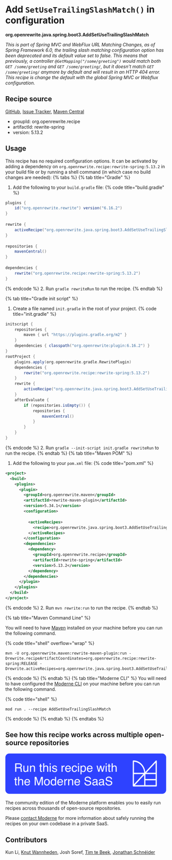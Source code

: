 # Add `SetUseTrailingSlashMatch()` in configuration

**org.openrewrite.java.spring.boot3.AddSetUseTrailingSlashMatch**

_This is part of Spring MVC and WebFlux URL Matching Changes, as of Spring Framework 6.0, the trailing slash matching configuration option has been deprecated and its default value set to false. This means that previously, a controller `@GetMapping("/some/greeting")` would match both `GET /some/greeting` and `GET /some/greeting/`, but it doesn't match `GET /some/greeting/` anymore by default and will result in an HTTP 404 error. This recipe is change the default with the global Spring MVC or Webflux configuration._

## Recipe source

[GitHub](https://github.com/openrewrite/rewrite-spring/blob/main/src/main/java/org/openrewrite/java/spring/boot3/AddSetUseTrailingSlashMatch.java), [Issue Tracker](https://github.com/openrewrite/rewrite-spring/issues), [Maven Central](https://central.sonatype.com/artifact/org.openrewrite.recipe/rewrite-spring/5.13.2/jar)

* groupId: org.openrewrite.recipe
* artifactId: rewrite-spring
* version: 5.13.2


## Usage

This recipe has no required configuration options. It can be activated by adding a dependency on `org.openrewrite.recipe:rewrite-spring:5.13.2` in your build file or by running a shell command (in which case no build changes are needed): 
{% tabs %}
{% tab title="Gradle" %}
1. Add the following to your `build.gradle` file:
{% code title="build.gradle" %}
```groovy
plugins {
    id("org.openrewrite.rewrite") version("6.16.2")
}

rewrite {
    activeRecipe("org.openrewrite.java.spring.boot3.AddSetUseTrailingSlashMatch")
}

repositories {
    mavenCentral()
}

dependencies {
    rewrite("org.openrewrite.recipe:rewrite-spring:5.13.2")
}
```
{% endcode %}
2. Run `gradle rewriteRun` to run the recipe.
{% endtab %}

{% tab title="Gradle init script" %}
1. Create a file named `init.gradle` in the root of your project.
{% code title="init.gradle" %}
```groovy
initscript {
    repositories {
        maven { url "https://plugins.gradle.org/m2" }
    }
    dependencies { classpath("org.openrewrite:plugin:6.16.2") }
}
rootProject {
    plugins.apply(org.openrewrite.gradle.RewritePlugin)
    dependencies {
        rewrite("org.openrewrite.recipe:rewrite-spring:5.13.2")
    }
    rewrite {
        activeRecipe("org.openrewrite.java.spring.boot3.AddSetUseTrailingSlashMatch")
    }
    afterEvaluate {
        if (repositories.isEmpty()) {
            repositories {
                mavenCentral()
            }
        }
    }
}
```
{% endcode %}
2. Run `gradle --init-script init.gradle rewriteRun` to run the recipe.
{% endtab %}
{% tab title="Maven POM" %}
1. Add the following to your `pom.xml` file:
{% code title="pom.xml" %}
```xml
<project>
  <build>
    <plugins>
      <plugin>
        <groupId>org.openrewrite.maven</groupId>
        <artifactId>rewrite-maven-plugin</artifactId>
        <version>5.34.1</version>
        <configuration>
          
          <activeRecipes>
            <recipe>org.openrewrite.java.spring.boot3.AddSetUseTrailingSlashMatch</recipe>
          </activeRecipes>
        </configuration>
        <dependencies>
          <dependency>
            <groupId>org.openrewrite.recipe</groupId>
            <artifactId>rewrite-spring</artifactId>
            <version>5.13.2</version>
          </dependency>
        </dependencies>
      </plugin>
    </plugins>
  </build>
</project>
```
{% endcode %}
2. Run `mvn rewrite:run` to run the recipe.
{% endtab %}

{% tab title="Maven Command Line" %}

You will need to have [Maven](https://maven.apache.org/download.cgi) installed on your machine before you can run the following command.

{% code title="shell" overflow="wrap" %}
```shell
mvn -U org.openrewrite.maven:rewrite-maven-plugin:run -Drewrite.recipeArtifactCoordinates=org.openrewrite.recipe:rewrite-spring:RELEASE -Drewrite.activeRecipes=org.openrewrite.java.spring.boot3.AddSetUseTrailingSlashMatch 
```
{% endcode %}
{% endtab %}
{% tab title="Moderne CLI" %}
You will need to have configured the [Moderne CLI](https://docs.moderne.io/moderne-cli/cli-intro) on your machine before you can run the following command.

{% code title="shell" %}
```shell
mod run . --recipe AddSetUseTrailingSlashMatch
```
{% endcode %}
{% endtab %}
{% endtabs %}

## See how this recipe works across multiple open-source repositories

[![Moderne Link Image](/.gitbook/assets/ModerneRecipeButton.png)](https://app.moderne.io/recipes/org.openrewrite.java.spring.boot3.AddSetUseTrailingSlashMatch)

The community edition of the Moderne platform enables you to easily run recipes across thousands of open-source repositories.

Please [contact Moderne](https://moderne.io/product) for more information about safely running the recipes on your own codebase in a private SaaS.

## Contributors
Kun Li, [Knut Wannheden](mailto:knut@moderne.io), Josh Soref, [Tim te Beek](mailto:timtebeek@gmail.com), [Jonathan Schnéider](mailto:jkschneider@gmail.com)
